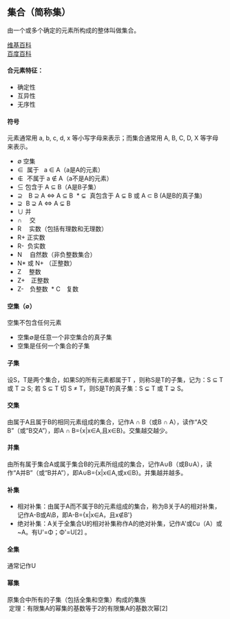 ## 集合（简称集）
  由一个或多个确定的元素所构成的整体叫做集合。
  
[维基百科](https://zh.wikipedia.org/wiki/%E9%9B%86%E5%90%88_(%E6%95%B0%E5%AD%A6))<br>
[百度百科](https://baike.baidu.com/item/%E9%9B%86%E5%90%88/2908117#viewPageContent)

#### 合元素特征：
  * 确定性
  * 互异性
  * 无序性
  
#### 符号
  元素通常用 a, b, c, d, x 等小写字母来表示；而集合通常用 A, B, C, D, X 等字母来表示。
  
  * ∅  空集
  * ∈  属于   a ∈ A（a是A的元素）
  * ∉  不属于  a ∉ A（a不是A的元素）
  * ⊆  包含于  A ⊆ B（A是B子集）
  * ⊇　B ⊇ A <=> A ⊆ B
  * ⊊  真包含于 A ⊊ B 或 A ⊂ B (A是B的真子集)
  * ⊋  B ⊋ A  <=> A ⊊ B
  * ∪  并
  * ∩　 交
  * R　 实数（包括有理数和无理数）
  * R+  正实数
  * R-  负实数
  * N　 自然数（非负整数集合）
  * N\* 或 N+ （正整数）
  * Z　 整数
  * Z+　正整数
  * Z-　负整数
  * C　复数
 
#### 空集（∅）
  空集不包含任何元素
  * 空集∅是任意一个非空集合的真子集
  * 空集是任何一个集合的子集
  
#### 子集 
  设S，T是两个集合，如果S的所有元素都属于T ，则称S是T的子集，记为：S ⊆ T 或 T ⊇ S; 若 S ⊆ T 切 S ≠ T，则S是T的真子集：S ⊊ T 或 T ⊋ S。
  
#### 交集
  由属于A且属于B的相同元素组成的集合，记作A ∩ B（或B ∩ A），读作“A交B”（或“B交A”），即A ∩ B={x|x∈A,且x∈B}。交集越交越少。

#### 并集
  由所有属于集合A或属于集合B的元素所组成的集合，记作A∪B（或B∪A），读作“A并B”（或“B并A”），即A∪B={x|x∈A,或x∈B}。并集越并越多。

#### 补集
  * 相对补集：由属于A而不属于B的元素组成的集合，称为B关于A的相对补集，记作A-B或A\B，即A-B={x|x∈A，且x∉B'}
  * 绝对补集：A关于全集合U的相对补集称作A的绝对补集，记作A'或∁u（A）或~A。有U'=Φ；Φ'=U[2]  。
#### 全集
  通常记作U
  
#### 幂集
  原集合中所有的子集（包括全集和空集）构成的集族<br>
  定理：有限集A的幂集的基数等于2的有限集A的基数次幂[2] 
  

